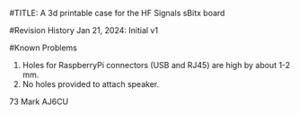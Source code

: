 #TITLE: A 3d printable case for the HF Signals sBitx board

#Revision History
Jan 21, 2024:	Initial v1

#Known Problems
1. Holes for RaspberryPi connectors (USB and RJ45) are high by about 1-2 mm. 
2. No holes provided to attach speaker.




73
Mark
AJ6CU

